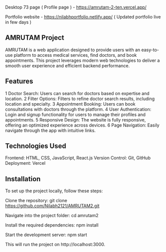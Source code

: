 Desktop 73 page ( Profile page ) - https://amrutam-2-ten.vercel.app/

Portfolio website - https://nilabhportfolio.netlify.app/    ( Updated portfolio live in few days ) 

## AMRUTAM Project

AMRUTAM is a web application designed to provide users with an easy-to-use platform to access medical services, find doctors, and book appointments. This project leverages modern web technologies to deliver a smooth user experience and efficient backend performance.

## Features
 1 Doctor Search: Users can search for doctors based on expertise and location.
 2 Filter Options: Filters to refine doctor search results, including location and specialty.
 3 Appointment Booking: Users can book consultations with doctors through the platform.
 4 User Authentication: Login and signup functionality for users to manage their profiles and appointments.
 5 Responsive Design: The website is fully responsive, offering an optimized experience across devices.
 6 Page Navigation: Easily navigate through the app with intuitive links.

 
## Technologies Used

 Frontend: HTML, CSS, JavaScript, React.js
 Version Control: Git, GitHub
 Deployment: Vercel

 
## Installation
To set up the project locally, follow these steps:

Clone the repository: git clone https://github.com/Nilabh2121/AMRUTAM2.git

Navigate into the project folder: cd amrutam2

Install the required dependencies: npm install

Start the development server: npm start

This will run the project on http://localhost:3000.

